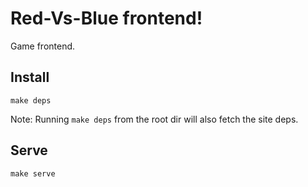 # Red-Vs-Blue frontend!

Game frontend.

## Install

```
make deps
```
Note: Running `make deps` from the root dir will also fetch the site deps.

## Serve

```
make serve
```
